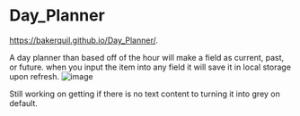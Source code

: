# Day_Planner


https://bakerquil.github.io/Day_Planner/.



A day planner than based off of the hour will make a field as current, past, or future.
when you input the item into any field it will save it in local storage upon refresh.
![image](https://user-images.githubusercontent.com/63992745/98742048-be902780-237b-11eb-9016-a2a44fa06976.png)


Still working on getting if there is no text content to turning it into grey on default.